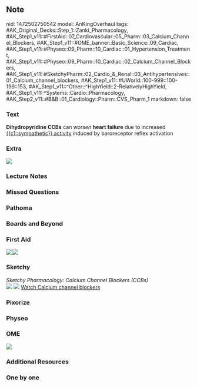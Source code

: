 ## Note
nid: 1472502750542
model: AnKingOverhaul
tags: #AK_Original_Decks::Step_1::Zanki_Pharmacology, #AK_Step1_v11::#FirstAid::07_Cardiovascular::05_Pharm::03_Calcium_Channel_Blockers, #AK_Step1_v11::#OME_banner::Basic_Science::09_Cardiac, #AK_Step1_v11::#Physeo::09_Pharm::10_Cardiac::01_Hypertension_Treatment, #AK_Step1_v11::#Physeo::09_Pharm::10_Cardiac::02_Calcium_Channel_Blockers, #AK_Step1_v11::#SketchyPharm::02_Cardio_&_Renal::03_Antihypertensives::01_Calcium_channel_blockers, #AK_Step1_v11::#UWorld::100-999::100-199::153, #AK_Step1_v11::^Other::^HighYield::2-RelativelyHighYield, #AK_Step1_v11::^Systems::Cardio::Pharmacology, #AK_Step2_v11::#B&B::01_Cardiology::Pharm::CVS_Pharm_1
markdown: false

### Text
<div>
  <b>Dihydropyridine CCBs</b> can <i>worsen</i> <b>heart
  failure</b> due to increased <u>{{c1::sympathetic}} activity</u>
  induced by baroreceptor reflex activation
</div>

### Extra
<img src="paste-437300685177307.jpg">

### Lecture Notes


### Missed Questions


### Pathoma


### Boards and Beyond


### First Aid
<img src="paste-666785082769411.jpg"><img src=
"paste-60816736911363%20(1).jpg">

### Sketchy
<div>
  <i>Sketchy Pharmacology: Calcium Channel Blockers (CCBs)</i>
</div><img src=
"Screen%20Shot%202019-09-18%20at%209.10.20%20AM.png"> <img src=
"Screen%20Shot%202019-09-18%20at%209.10.30%20AM.png"> <a href=
"https://dashboard.sketchy.com/study/medical/courses/medical-pharmacology/units/medical-pharmacology-cardiovascular-renal/videos/medical-pharmacology-cardiovascular-and-renal-antihypertensives-calcium-channel-blockers?utm_source=anki&utm_medium=partnership&utm_campaign=february_update&utm_content=medical">
Watch Calcium channel blockers</a>

### Pixorize


### Physeo


### OME
<div class="ome-widget">
  <a href="https://onlinemeded.org/spa/cardiac?ref=anki"><img src=
  "_OME_AnkiFlashcards_Topic_6.png"></a>
</div>

### Additional Resources


### One by one

